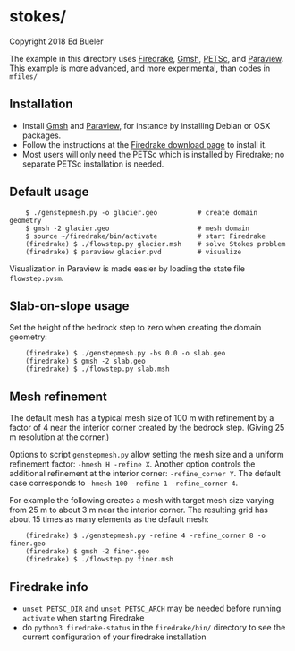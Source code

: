 stokes/
=======

Copyright 2018  Ed Bueler

The example in this directory uses [Firedrake](https://www.firedrakeproject.org/), [Gmsh](http://gmsh.info/), [PETSc](http://www.mcs.anl.gov/petsc/), and [Paraview](https://www.paraview.org/).  This example is more advanced, and more experimental, than codes in `mfiles/`

Installation
------------

  * Install [Gmsh](http://gmsh.info/) and [Paraview](https://www.paraview.org/), for instance by installing Debian or OSX packages.
  * Follow the instructions at the [Firedrake download page](https://www.firedrakeproject.org/download.html) to install it.
  * Most users will only need the PETSc which is installed by Firedrake; no separate PETSc installation is needed.

Default usage
-------------

        $ ./genstepmesh.py -o glacier.geo          # create domain geometry
        $ gmsh -2 glacier.geo                      # mesh domain
        $ source ~/firedrake/bin/activate          # start Firedrake
        (firedrake) $ ./flowstep.py glacier.msh    # solve Stokes problem
        (firedrake) $ paraview glacier.pvd         # visualize

Visualization in Paraview is made easier by loading the state file `flowstep.pvsm`.

Slab-on-slope usage
-------------------

Set the height of the bedrock step to zero when creating the domain geometry:

        (firedrake) $ ./genstepmesh.py -bs 0.0 -o slab.geo
        (firedrake) $ gmsh -2 slab.geo
        (firedrake) $ ./flowstep.py slab.msh

Mesh refinement
---------------

The default mesh has a typical mesh size of 100 m with refinement by a factor of 4 near the interior corner created by the bedrock step.  (Giving 25 m resolution at the corner.)

Options to script `genstepmesh.py` allow setting the mesh size and a uniform refinement factor: `-hmesh H -refine X`.  Another option controls the additional refinement at the interior corner: `-refine_corner Y`.  The default case corresponds to `-hmesh 100 -refine 1 -refine_corner 4`.

For example the following creates a mesh with target mesh size varying from 25 m to about 3 m near the interior corner.  The resulting grid has about 15 times as many elements as the default mesh:

        (firedrake) $ ./genstepmesh.py -refine 4 -refine_corner 8 -o finer.geo
        (firedrake) $ gmsh -2 finer.geo
        (firedrake) $ ./flowstep.py finer.msh

Firedrake info
--------------

  * `unset PETSC_DIR` and `unset PETSC_ARCH` may be needed before running `activate` when starting Firedrake
  * do `python3 firedrake-status` in the `firedrake/bin/` directory to see the current configuration of your firedrake installation

